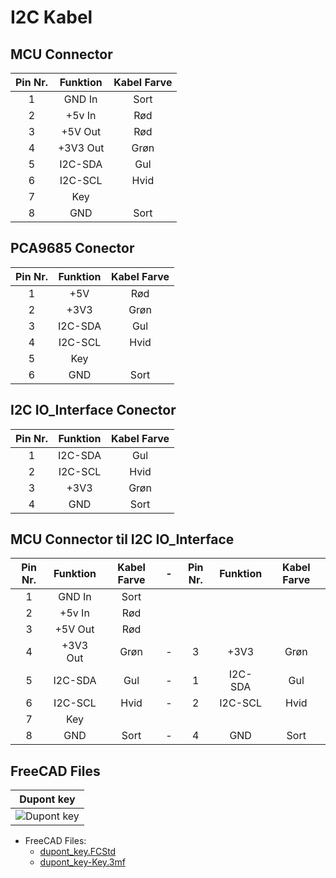 # I2C Kabel

## MCU Connector

|Pin Nr.|Funktion|Kabel Farve|
|:---:|:---:|:---:|
|1|GND In|Sort|
|2|+5v In|Rød|
|3|+5V Out|Rød|
|4|+3V3 Out|Grøn|
|5|I2C-SDA|Gul|
|6|I2C-SCL|Hvid|
|7|Key||
|8|GND|Sort|

## PCA9685 Conector

|Pin Nr.|Funktion|Kabel Farve|
|:---:|:---:|:---:|
|1|+5V|Rød|
|2|+3V3|Grøn|
|3|I2C-SDA|Gul|
|4|I2C-SCL|Hvid|
|5|Key||
|6|GND|Sort|

## I2C IO_Interface Conector

|Pin Nr.|Funktion|Kabel Farve|
|:---:|:---:|:---:|
|1|I2C-SDA|Gul|
|2|I2C-SCL|Hvid|
|3|+3V3|Grøn|
|4|GND|Sort|

## MCU Connector til I2C IO_Interface

|Pin Nr.|Funktion|Kabel Farve| - |Pin Nr.|Funktion|Kabel Farve|
|:---:|:---:|:---:|:---:|:---:|:---:|:---:|
|1|GND In|Sort||
|2|+5v In|Rød||
|3|+5V Out|Rød||
|4|+3V3 Out|Grøn| - |3|+3V3|Grøn|
|5|I2C-SDA|Gul| - |1|I2C-SDA|Gul|
|6|I2C-SCL|Hvid| - |2|I2C-SCL|Hvid|
|7|Key|||
|8|GND|Sort| - |4|GND|Sort|

## FreeCAD Files

|Dupont key|
|:---:|
|![Dupont key](./Skærmbillede%20fra%202024-07-08%2010-29-57.png)

* FreeCAD Files:
  * [dupont_key.FCStd](./dupont_key.FCStd)
  * [dupont_key-Key.3mf](./dupont_key-Key.3mf)
